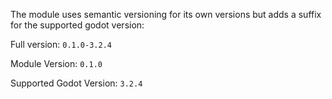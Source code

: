 The module uses semantic versioning for its own versions but adds a suffix for the supported godot version:

Full version: `0.1.0-3.2.4`

Module Version: `0.1.0`

Supported Godot Version: `3.2.4`
